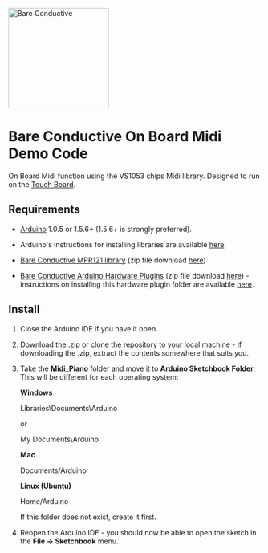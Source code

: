 <a href="http://www.bareconductive.com/"><img src="https://www.dropbox.com/s/5c4yatkrnqqbgrm/BareConductive.LOGO_553x221.jpg?dl=1" width="200px" alt="Bare Conductive" /></a>

# Bare Conductive On Board Midi Demo Code

On Board Midi function using the VS1053 chips Midi library. Designed to run on the [Touch Board](http://www.bareconductive.com/shop/touch-board/).

## Requirements
* [Arduino](http://arduino.cc/en/Main/Software) 1.0.5 or 1.5.6+ (1.5.6+ is strongly preferred).

* Arduino's instructions for installing libraries are available [here](http://arduino.cc/en/Guide/Libraries)

	
* [Bare Conductive MPR121 library](https://github.com/bareconductive/mpr121) (zip file download [here](https://github.com/bareconductive/mpr121/archive/public.zip))

* [Bare Conductive Arduino Hardware Plugins](https://github.com/bareconductive/bare-conductive-arduino) (zip file download [here](https://github.com/bareconductive/bare-conductive-arduino/archive/public.zip)) - instructions on installing this hardware plugin folder are available [here](https://github.com/bareconductive/bare-conductive-arduino).


## Install

1. Close the Arduino IDE if you have it open.
1. Download the [.zip](https://github.com/BareConductive/midi-piano/archive/public.zip) or clone the repository to your local machine - if downloading the .zip, extract the contents somewhere that suits you.
1. Take the **Midi_Piano** folder and move it to **Arduino Sketchbook Folder**. This will be different for each operating system: 

	**Windows**
	
	Libraries\\Documents\\Arduino
	
	or
	
	My Documents\\Arduino	
	
	**Mac**
	
	Documents/Arduino
	
	**Linux (Ubuntu)**
	
	Home/Arduino


	If this folder does not exist, create it first.
1. Reopen the Arduino IDE - you should now be able to open the sketch in the **File -> Sketchbook** menu.